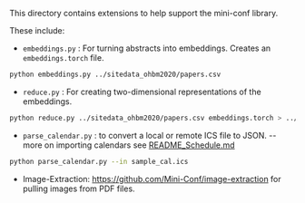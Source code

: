This directory contains extensions to help support the mini-conf library.

These include:

* `embeddings.py` : For turning abstracts into embeddings. Creates an `embeddings.torch` file. 

```bash
python embeddings.py ../sitedata_ohbm2020/papers.csv
```

* `reduce.py` : For creating two-dimensional representations of the embeddings.

```bash
python reduce.py ../sitedata_ohbm2020/papers.csv embeddings.torch > ../sitedata_ohbm2020/papers_projection.json
```

* `parse_calendar.py` : to convert a local or remote ICS file to JSON. -- more on importing calendars see [README_Schedule.md](README_Schedule.md)

```bash
python parse_calendar.py --in sample_cal.ics
```

* Image-Extraction: https://github.com/Mini-Conf/image-extraction for pulling images from PDF files. 


